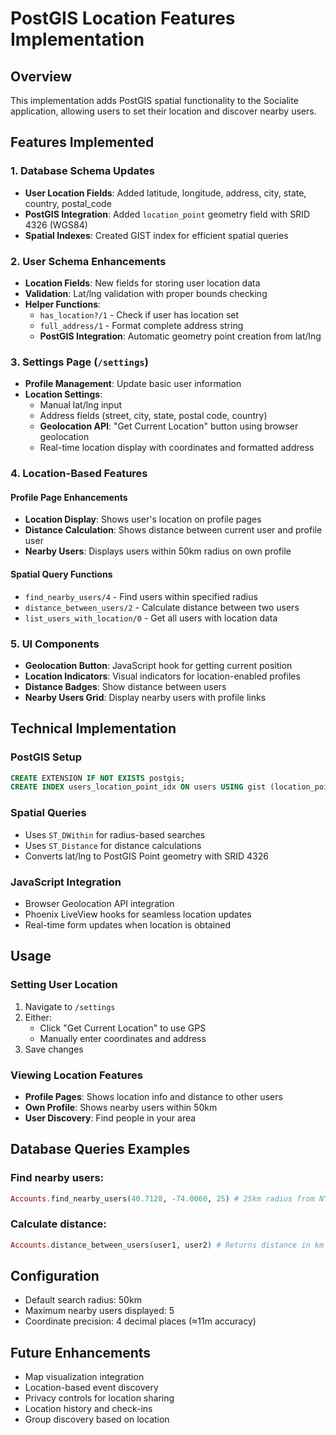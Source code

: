 # PostGIS Location Features Implementation

## Overview
This implementation adds PostGIS spatial functionality to the Socialite application, allowing users to set their location and discover nearby users.

## Features Implemented

### 1. Database Schema Updates
- **User Location Fields**: Added latitude, longitude, address, city, state, country, postal_code
- **PostGIS Integration**: Added `location_point` geometry field with SRID 4326 (WGS84)
- **Spatial Indexes**: Created GIST index for efficient spatial queries

### 2. User Schema Enhancements
- **Location Fields**: New fields for storing user location data
- **Validation**: Lat/lng validation with proper bounds checking
- **Helper Functions**: 
  - `has_location?/1` - Check if user has location set
  - `full_address/1` - Format complete address string
  - **PostGIS Integration**: Automatic geometry point creation from lat/lng

### 3. Settings Page (`/settings`)
- **Profile Management**: Update basic user information
- **Location Settings**: 
  - Manual lat/lng input
  - Address fields (street, city, state, postal code, country)
  - **Geolocation API**: "Get Current Location" button using browser geolocation
  - Real-time location display with coordinates and formatted address

### 4. Location-Based Features

#### Profile Page Enhancements
- **Location Display**: Shows user's location on profile pages
- **Distance Calculation**: Shows distance between current user and profile user
- **Nearby Users**: Displays users within 50km radius on own profile

#### Spatial Query Functions
- `find_nearby_users/4` - Find users within specified radius
- `distance_between_users/2` - Calculate distance between two users
- `list_users_with_location/0` - Get all users with location data

### 5. UI Components
- **Geolocation Button**: JavaScript hook for getting current position
- **Location Indicators**: Visual indicators for location-enabled profiles
- **Distance Badges**: Show distance between users
- **Nearby Users Grid**: Display nearby users with profile links

## Technical Implementation

### PostGIS Setup
```sql
CREATE EXTENSION IF NOT EXISTS postgis;
CREATE INDEX users_location_point_idx ON users USING gist (location_point);
```

### Spatial Queries
- Uses `ST_DWithin` for radius-based searches
- Uses `ST_Distance` for distance calculations
- Converts lat/lng to PostGIS Point geometry with SRID 4326

### JavaScript Integration
- Browser Geolocation API integration
- Phoenix LiveView hooks for seamless location updates
- Real-time form updates when location is obtained

## Usage

### Setting User Location
1. Navigate to `/settings`
2. Either:
   - Click "Get Current Location" to use GPS
   - Manually enter coordinates and address
3. Save changes

### Viewing Location Features
- **Profile Pages**: Shows location info and distance to other users
- **Own Profile**: Shows nearby users within 50km
- **User Discovery**: Find people in your area

## Database Queries Examples

### Find nearby users:
```elixir
Accounts.find_nearby_users(40.7128, -74.0060, 25) # 25km radius from NYC
```

### Calculate distance:
```elixir
Accounts.distance_between_users(user1, user2) # Returns distance in km
```

## Configuration
- Default search radius: 50km
- Maximum nearby users displayed: 5
- Coordinate precision: 4 decimal places (≈11m accuracy)

## Future Enhancements
- Map visualization integration
- Location-based event discovery
- Privacy controls for location sharing
- Location history and check-ins
- Group discovery based on location 